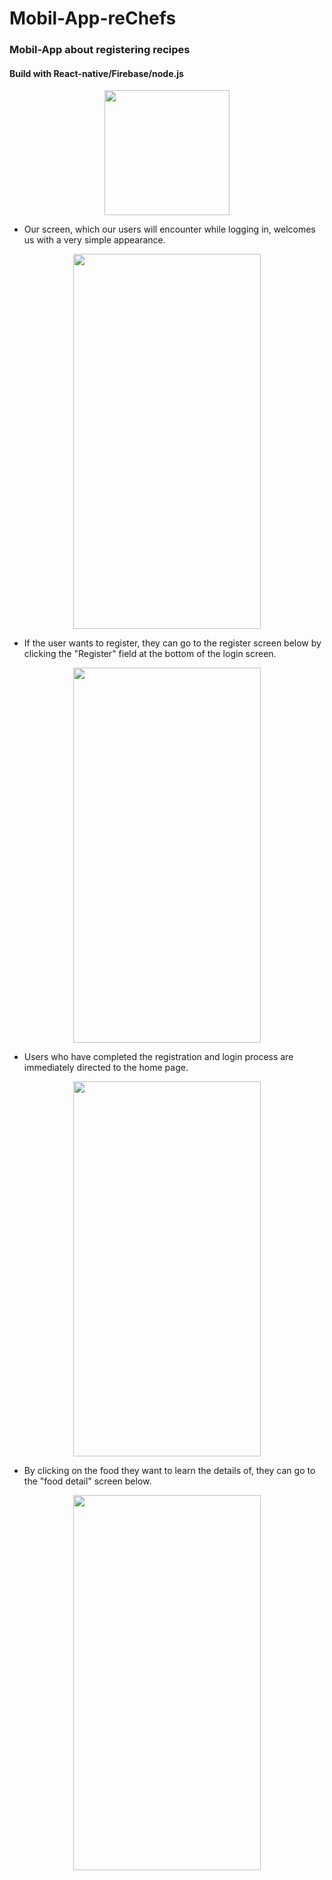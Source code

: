 # Mobil-App-reChefs
### Mobil-App about registering recipes

#### Build with React-native/Firebase/node.js

<p align="center">
  <img src="https://user-images.githubusercontent.com/73894794/118517812-37fc3e80-b740-11eb-9080-e013396cdad4.png"  width="200" height="200"/>
</p>


* Our screen, which our users will encounter while logging in, welcomes us with a very simple appearance.

<p align="center">
  <img src="https://user-images.githubusercontent.com/73894794/118515071-b4d9e900-b73d-11eb-8ddd-2c7836282f30.png"  width="300" height="600"/>
</p>

* If the user wants to register, they can go to the register screen below by clicking the "Register" field at the bottom of the login screen.

<p align="center">
  <img src="https://user-images.githubusercontent.com/73894794/118515228-e357c400-b73d-11eb-855c-6c6a04d128b5.png"  width="300" height="600"/>
</p>

* Users who have completed the registration and login process are immediately directed to the home page.

<p align="center">
  <img src="https://user-images.githubusercontent.com/73894794/118515428-0da98180-b73e-11eb-8982-15fdf9cc21c1.png"  width="300" height="600"/>
</p>

* By clicking on the food they want to learn the details of, they can go to the "food detail" screen below.

<p align="center">
  <img src="https://user-images.githubusercontent.com/73894794/118515628-37fb3f00-b73e-11eb-8a9c-f4d8f2f82776.png"  width="300" height="600"/>
</p>





